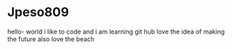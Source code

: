 # Jpeso809
hello- world
i like to code and i am learning git hub
love the idea of making the future 
also love the beach
